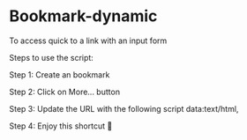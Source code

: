 # Bookmark-dynamic
To access quick to a link with an input form 

Steps to use the script:

Step 1:
Create an bookmark

Step 2:
Click on More... button

Step 3:
Update the URL with the following script
data:text/html,<script>window.location.href='https://www.google.com/search?q='+prompt("Please enter something:", "");</script>

Step 4:
Enjoy this shortcut 🤘

